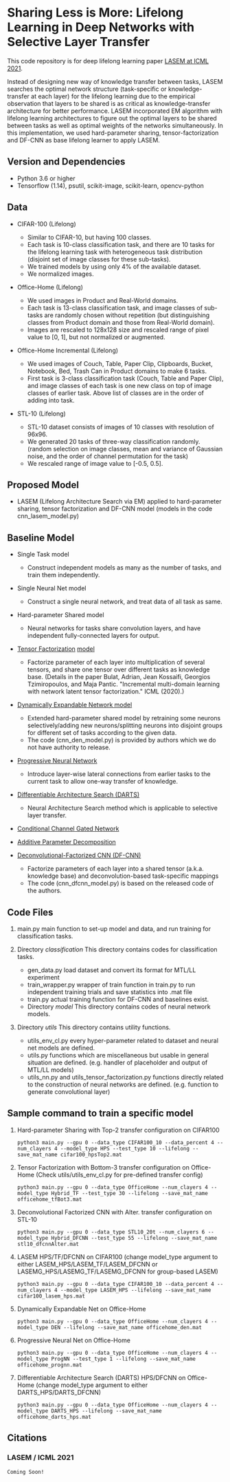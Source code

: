 # Sharing Less is More: Lifelong Learning in Deep Networks with Selective Layer Transfer
This code repository is for deep lifelong learning paper [LASEM at ICML 2021]().

Instead of designing new way of knowledge transfer between tasks, LASEM searches the optimal network structure (task-specific or knowledge-transfer at each layer) for the lifelong learning due to the empirical observation that layers to be shared is as critical as knowledge-transfer architecture for better performance. LASEM incorporated EM algorithm with lifelong learning architectures to figure out the optimal layers to be shared between tasks as well as optimal weights of the networks simultaneously. In this implementation, we used hard-parameter sharing, tensor-factorization and DF-CNN as base lifelong learner to apply LASEM.


## Version and Dependencies
- Python 3.6 or higher
- Tensorflow (1.14), psutil, scikit-image, scikit-learn, opencv-python

## Data
- CIFAR-100 (Lifelong)
    - Similar to CIFAR-10, but having 100 classes.
    - Each task is 10-class classification task, and there are 10 tasks for the lifelong learning task with heterogeneous task distribution (disjoint set of image classes for these sub-tasks).
    - We trained models by using only 4% of the available dataset.
    - We normalized images.

- Office-Home (Lifelong)
    - We used images in Product and Real-World domains.
    - Each task is 13-class classification task, and image classes of sub-tasks are randomly chosen without repetition (but distinguishing classes from Product domain and those from Real-World domain).
    - Images are rescaled to 128x128 size and rescaled range of pixel value to [0, 1], but not normalized or augmented.

- Office-Home Incremental (Lifelong)
    - We used images of Couch, Table, Paper Clip, Clipboards, Bucket, Notebook, Bed, Trash Can in Product domains to make 6 tasks.
    - First task is 3-class classification task (Couch, Table and Paper Clip), and image classes of each task is one new class on top of image classes of earlier task. Above list of classes are in the order of adding into task.
    
- STL-10 (Lifelong)
    - STL-10 dataset consists of images of 10 classes with resolution of 96x96.
    - We generated 20 tasks of three-way classification randomly. (random selection on image classes, mean and variance of Gaussian noise, and the order of channel permutation for the task)
    - We rescaled range of image value to [-0.5, 0.5].

## Proposed Model
- LASEM (Lifelong Architecture Search via EM) applied to hard-parameter sharing, tensor factorization and DF-CNN model (models in the code cnn_lasem_model.py)


## Baseline Model
- Single Task model
    - Construct independent models as many as the number of tasks, and train them independently.

- Single Neural Net model
    - Construct a single neural network, and treat data of all task as same.

- Hard-parameter Shared model
    - Neural networks for tasks share convolution layers, and have independent fully-connected layers for output.

- [Tensor Factorization](https://arxiv.org/abs/1605.06391) [model](https://www.aaai.org/Papers/AAAI/2020GB/AAAI-BulatA.1460.pdf)
    - Factorize parameter of each layer into multiplication of several tensors, and share one tensor over different tasks as knowledge base. (Details in the paper Bulat, Adrian, Jean Kossaifi, Georgios Tzimiropoulos, and Maja Pantic. "Incremental multi-domain learning with network latent tensor factorization." ICML (2020).)

- [Dynamically Expandable Network model](https://arxiv.org/abs/1708.01547)
    - Extended hard-parameter shared model by retraining some neurons selectively/adding new neurons/splitting neurons into disjoint groups for different set of tasks according to the given data.
    - The code (cnn_den_model.py) is provided by authors which we do not have authority to release.
    
- [Progressive Neural Network](https://arxiv.org/abs/1606.04671)
    - Introduce layer-wise lateral connections from earlier tasks to the current task to allow one-way transfer of knowledge.
    
- [Differentiable Architecture Search (DARTS)](https://arxiv.org/abs/1806.09055)
    - Neural Architecture Search method which is applicable to selective layer transfer.
    
- [Conditional Channel Gated Network](https://arxiv.org/abs/2004.00070)

- [Additive Parameter Decomposition](https://openreview.net/forum?id=r1gdj2EKPB)

- [Deconvolutional-Factorized CNN (DF-CNN)](https://www.ijcai.org/proceedings/2019/393)
    - Factorize parameters of each layer into a shared tensor (a.k.a. knowledge base) and deconvolution-based task-specific mappings
    - The code (cnn_dfcnn_model.py) is based on the released code of the authors.


## Code Files
1. main.py
    main function to set-up model and data, and run training for classification tasks.

2. Directory *classification*
    This directory contains codes for classification tasks.
    - gen_data.py
        load dataset and convert its format for MTL/LL experiment
    - train_wrapper.py
        wrapper of train function in train.py to run independent training trials and save statistics into .mat file
    - train.py
        actual training function for DF-CNN and baselines exist.
    - Directory *model*
        This directory contains codes of neural network models.

3. Directory *utils*
    This directory contains utility functions.
    - utils_env_cl.py
        every hyper-parameter related to dataset and neural net models are defined.
    - utils.py
        functions which are miscellaneous but usable in general situation are defined. (e.g. handler of placeholder and output of MTL/LL models)
    - utils_nn.py and utils_tensor_factorization.py
        functions directly related to the construction of neural networks are defined. (e.g. function to generate convolutional layer)


## Sample command to train a specific model
1. Hard-parameter Sharing with Top-2 transfer configuration on CIFAR100

    ```python3 main.py --gpu 0 --data_type CIFAR100_10 --data_percent 4 --num_clayers 4 --model_type HPS --test_type 10 --lifelong --save_mat_name cifar100_hpsTop2.mat```

2. Tensor Factorization with Bottom-3 transfer configuration on Office-Home (Check utils/utils_env_cl.py for pre-defined transfer config)

    ```python3 main.py --gpu 0 --data_type OfficeHome --num_clayers 4 --model_type Hybrid_TF --test_type 30 --lifelong --save_mat_name officehome_tfBot3.mat```
    
3. Deconvolutional Factorized CNN with Alter. transfer configuration on STL-10

    ```python3 main.py --gpu 0 --data_type STL10_20t --num_clayers 6 --model_type Hybrid_DFCNN --test_type 55 --lifelong --save_mat_name stl10_dfcnnAlter.mat```

4. LASEM HPS/TF/DFCNN on CIFAR100 (change model_type argument to either LASEM_HPS/LASEM_TF/LASEM_DFCNN or LASEMG_HPS/LASEMG_TF/LASEMG_DFCNN for group-based LASEM)

    ```python3 main.py --gpu 0 --data_type CIFAR100_10 --data_percent 4 --num_clayers 4 --model_type LASEM_HPS --lifelong --save_mat_name cifar100_lasem_hps.mat```
    
5. Dynamically Expandable Net on Office-Home

    ```python3 main.py --gpu 0 --data_type OfficeHome --num_clayers 4 --model_type DEN --lifelong --save_mat_name officehome_den.mat```
    
6. Progressive Neural Net on Office-Home

    ```python3 main.py --gpu 0 --data_type OfficeHome --num_clayers 4 --model_type ProgNN --test_type 1 --lifelong --save_mat_name officehome_prognn.mat```
    
7. Differentiable Architecture Search (DARTS) HPS/DFCNN on Office-Home (change model_type argument to either DARTS_HPS/DARTS_DFCNN)

    ```python3 main.py --gpu 0 --data_type OfficeHome --num_clayers 4 --model_type DARTS_HPS --lifelong --save_mat_name officehome_darts_hps.mat```


## Citations
### LASEM / ICML 2021
```
Coming Soon!
```